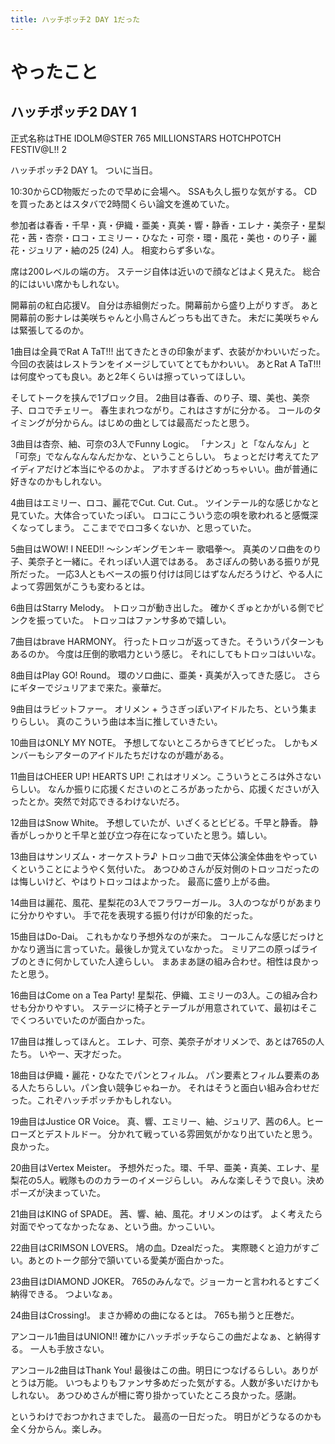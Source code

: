 ```yaml
---
title: ハッチポッチ2 DAY 1だった
---
```


# やったこと

## ハッチポッチ2 DAY 1

正式名称はTHE IDOLM@STER 765 MILLIONSTARS HOTCHPOTCH FESTIV@L!! 2

ハッチポッチ2 DAY 1。
ついに当日。

10:30からCD物販だったので早めに会場へ。
SSAも久し振りな気がする。
CDを買ったあとはスタバで2時間くらい論文を進めていた。

参加者は春香・千早・真・伊織・亜美・真美・響・静香・エレナ・美奈子・星梨花・茜・杏奈・ロコ・エミリー・ひなた・可奈・環・風花・美也・のり子・麗花・ジュリア・紬の25 (24) 人。
相変わらず多いな。

席は200レベルの端の方。
ステージ自体は近いので顔などはよく見えた。
総合的にはいい席かもしれない。

開幕前の紅白応援V。
自分は赤組側だった。開幕前から盛り上がりすぎ。
あと開幕前の影ナレは美咲ちゃんと小鳥さんどっちも出てきた。
未だに美咲ちゃんは緊張してるのか。

1曲目は全員でRat A TaT!!!
出てきたときの印象がまず、衣装がかわいいだった。
今回の衣装はレストランをイメージしていてとてもかわいい。
あとRat A TaT!!!は何度やっても良い。あと2年くらいは擦っていってほしい。

そしてトークを挟んで1ブロック目。
2曲目は春香、のり子、環、美也、美奈子、ロコでチェリー。
春生まれつながり。これはさすがに分かる。
コールのタイミングが分からん。はじめの曲としては最高だったと思う。

3曲目は杏奈、紬、可奈の3人でFunny Logic。
「ナンス」と「なんなん」と「可奈」でなんなんなんだかな、ということらしい。
ちょっとだけ考えてたアイディアだけど本当にやるのかよ。
アホすぎるけどめっちゃいい。曲が普通に好きなのかもしれない。

4曲目はエミリー、ロコ、麗花でCut. Cut. Cut.。
ツインテール的な感じかなと見ていた。大体合っていたっぽい。
ロコにこういう恋の唄を歌われると感慨深くなってしまう。
ここまででロコ多くないか、と思っていた。

5曲目はWOW! I NEED!! 〜シンギングモンキー 歌唱拳〜。
真美のソロ曲をのり子、美奈子と一緒に。それっぽい人選ではある。
あさぽんの勢いある振りが見所だった。
一応3人ともベースの振り付けは同じはずなんだろうけど、やる人によって雰囲気がこうも変わるとは。

6曲目はStarry Melody。
トロッコが動き出した。
確かくぎゅとかがいる側でピンクを振っていた。
トロッコはファンサ多めで嬉しい。

7曲目はbrave HARMONY。
行ったトロッコが返ってきた。そういうパターンもあるのか。
今度は圧倒的歌唱力という感じ。
それにしてもトロッコはいいな。

8曲目はPlay GO! Round。
環のソロ曲に、亜美・真美が入ってきた感じ。
さらにギターでジュリアまで来た。豪華だ。

9曲目はラビットファー。
オリメン + うさぎっぽいアイドルたち、という集まりらしい。
真のこういう曲は本当に推していきたい。

10曲目はONLY MY NOTE。
予想してないところからきてビビった。
しかもメンバーもシアターのアイドルたちだけなのが趣がある。

11曲目はCHEER UP! HEARTS UP!
これはオリメン。こういうところは外さないらしい。
なんか振りに応援くださいのところがあったから、応援くださいが入ったとか。突然で対応できるわけないだろ。

12曲目はSnow White。
予想していたが、いざくるとビビる。千早と静香。
静香がしっかりと千早と並び立つ存在になっていたと思う。嬉しい。

13曲目はサンリズム・オーケストラ♪
トロッコ曲で天体公演全体曲をやっていくということにようやく気付いた。
あつひめさんが反対側のトロッコだったのは悔しいけど、やはりトロッコはよかった。
最高に盛り上がる曲。

14曲目は麗花、風花、星梨花の3人でフラワーガール。
3人のつながりがあまりに分かりやすい。
手で花を表現する振り付けが印象的だった。

15曲目はDo-Dai。
これもかなり予想外なのが来た。
コールこんな感じだっけとかなり適当に言っていた。最後しか覚えていなかった。
ミリアニの原っぱライブのときに何かしていた人達らしい。
まあまあ謎の組み合わせ。相性は良かったと思う。

16曲目はCome on a Tea Party!
星梨花、伊織、エミリーの3人。この組み合わせも分かりやすい。
ステージに椅子とテーブルが用意されていて、最初はそこでくつろいでいたのが面白かった。

17曲目は推しってほんと。
エレナ、可奈、美奈子がオリメンで、あとは765の人たち。
いやー、天才だった。

18曲目は伊織・麗花・ひなたでパンとフィルム。
パン要素とフィルム要素のある人たちらしい。パン食い競争じゃねーか。
それはそうと面白い組み合わせだった。これぞハッチポッチかもしれない。

19曲目はJustice OR Voice。
真、響、エミリー、紬、ジュリア、茜の6人。ヒーローズとデストルドー。
分かれて戦っている雰囲気がかなり出ていたと思う。良かった。

20曲目はVertex Meister。
予想外だった。環、千早、亜美・真美、エレナ、星梨花の5人。戦隊もののカラーのイメージらしい。
みんな楽しそうで良い。決めポーズが決まっていた。

21曲目はKING of SPADE。
茜、響、紬、風花。オリメンのはず。
よく考えたら対面でやってなかったなぁ、という曲。かっこいい。

22曲目はCRIMSON LOVERS。
鳩の血。Dzealだった。
実際聴くと迫力がすごい。あとのトーク部分で頷いている愛美が面白かった。

23曲目はDIAMOND JOKER。
765のみんなで。ジョーカーと言われるとすごく納得できる。
つよいなぁ。

24曲目はCrossing!。
まさか締めの曲になるとは。
765も揃うと圧巻だ。

アンコール1曲目はUNION!!
確かにハッチポッチならこの曲だよなぁ、と納得する。
一人も手放さない。

アンコール2曲目はThank You!
最後はこの曲。明日につなげるらしい。ありがとうは万能。
いつもよりもファンサ多めだった気がする。人数が多いだけかもしれない。
あつひめさんが柵に寄り掛かっていたところ良かった。感謝。

というわけでおつかれさまでした。
最高の一日だった。
明日がどうなるのかも全く分からん。楽しみ。
